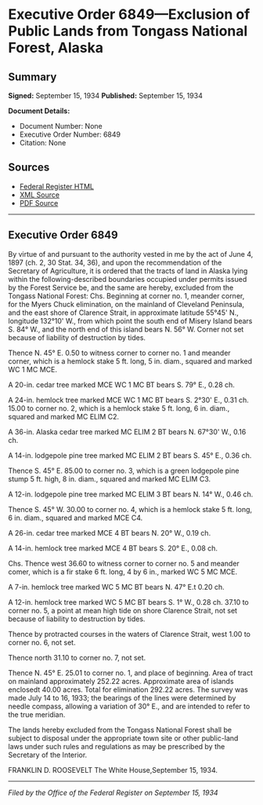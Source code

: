 # Executive Order 6849—Exclusion of Public Lands from Tongass National Forest, Alaska

## Summary

**Signed:** September 15, 1934
**Published:** September 15, 1934

**Document Details:**
- Document Number: None
- Executive Order Number: 6849
- Citation: None

## Sources
- [Federal Register HTML](https://www.presidency.ucsb.edu/documents/executive-order-6849-exclusion-public-lands-from-tongass-national-forest-alaska)
- [XML Source](None)
- [PDF Source](None)

---

## Executive Order 6849

By virtue of and pursuant to the authority vested in me by the act of June 4, 1897 (ch. 2, 30 Stat. 34, 36), and upon the recommendation of the Secretary of Agriculture, it is ordered that the tracts of land in Alaska lying within the following-described boundaries occupied under permits issued by the Forest Service be, and the same are hereby, excluded from the Tongass National Forest:
Chs. Beginning at corner no. 1, meander corner, for the Myers Chuck elimination, on the mainland of Cleveland Peninsula, and the east shore of Clarence Strait, in approximate latitude 55°45' N., longitude 132°10' W., from which point the south end of Misery Island bears S. 84° W., and the north end of this island bears N. 56° W. Corner not set because of liability of destruction by tides.

Thence N. 45° E.
0.50 to witness corner to corner no. 1 and meander corner, which is a hemlock stake 5 ft. long, 5 in. diam., squared and marked WC 1 MC MCE.

A 20-in. cedar tree marked MCE WC 1 MC BT bears S. 79° E., 0.28 ch.

A 24-in. hemlock tree marked MCE WC 1 MC BT bears S. 2°30' E., 0.31 ch.
15.00 to corner no. 2, which is a hemlock stake 5 ft. long, 6 in. diam., squared and marked MC ELIM C2.

A 36-in. Alaska cedar tree marked MC ELIM 2 BT bears N. 67°30' W., 0.16 ch.

A 14-in. lodgepole pine tree marked MC ELIM 2 BT bears S. 45° E., 0.36 ch.

Thence S. 45° E.
85.00 to corner no. 3, which is a green lodgepole pine stump 5 ft. high, 8 in. diam., squared and marked MC ELIM C3.

A 12-in. lodgepole pine tree marked MC ELIM 3 BT bears N. 14° W., 0.46 ch.

Thence S. 45° W.
30.00 to corner no. 4, which is a hemlock stake 5 ft. long, 6 in. diam., squared and marked MCE C4.

A 26-in. cedar tree marked MCE 4 BT bears N. 20° W., 0.19 ch.

A 14-in. hemlock tree marked MCE 4 BT bears S. 20° E., 0.08 ch.

Chs. Thence west
36.60 to witness corner to corner no. 5 and meander comer, which is a fir stake 6 ft. long, 4 by 6 in., marked WC 5 MC MCE.

A 7-in. hemlock tree marked WC 5 MC BT bears N. 47° E.t 0.20 ch.

A 12-in. hemlock tree marked WC 5 MC BT bears S. 1° W., 0.28 ch.
37.10 to corner no. 5, a point at mean high tide on shore Clarence Strait, not set because of liability to destruction by tides.

Thence by protracted courses in the waters of Clarence Strait, west
1.00 to corner no. 6, not set.

Thence north
31.10 to corner no. 7, not set.

Thence N. 45° E.
25.01 to corner no. 1, and place of beginning. Area of tract on mainland approximately 252.22 acres. Approximate area of islands enclosedt 40.00 acres. Total for elimination 292.22 acres. The survey was made July 14 to 16, 1933; the bearings of the lines were determined by needle compass, allowing a variation of 30° E., and are intended to refer to the true meridian.

The lands hereby excluded from the Tongass National Forest shall be subject to disposal under the appropriate town site or other public-land laws under such rules and regulations as may be prescribed by the Secretary of the Interior.

FRANKLIN D. ROOSEVELT
The White House,September 15, 1934.

---

*Filed by the Office of the Federal Register on September 15, 1934*
